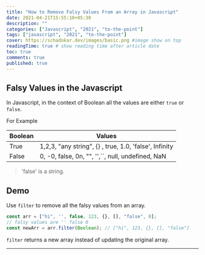 ```yaml
---
title: "How to Remove Falsy Values From an Array in Javascript"
date: 2021-04-21T15:55:10+05:30
description: ""
categories: ["Javascript", "2021", "to-the-point"]
tags: ["javascript", "2021", "to-the-point"]
cover: https://schadokar.dev/images/basic.png #image show on top
readingTime: true # show reading time after article date
toc: true
comments: true
published: true
---
```


## Falsy Values in the Javascript

In Javascript, in the context of Boolean all the values are either `true` or `false`.

For Example

| Boolean | Values                                                 |
| ------- | ------------------------------------------------------ |
| True    | 1,2,3, "any string", {} , true, 1.0, 'false', Infinity |
| False   | 0, -0, false, 0n, "", '',``, null, undefined, NaN      |

> 'false' is a string.

## Demo

Use `filter` to remove all the falsy values from an array.

```js
const arr = ["hi", '', false, 123, {}, [], "false", 0];
// falsy values are '' false 0
const newArr = arr.filter(Boolean); // ["hi", 123, {}, [], "false"]
```

`filter` returns a new array instead of updating the original array.

---

